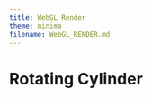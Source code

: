 ```yaml
---
title: WebGL Render
theme: minima
filename: WebGL_RENDER.md
---
```


# Rotating Cylinder
<html lang="en_US">
    <head>
        <meta charset="utf-8">
        <title>Dam.OS ThreeJS Renderer</title>
        <style>
            body {margin:0}
            canvas {display:block}
        </style>
    </head>
    <body>
        <script src="https://github.com/SMGXSCRIPTS/Dam.OS/raw/main/docs/three.min.js"></script>
        <script src="https://github.com/SMGXSCRIPTS/Dam.OS/raw/main/docs/render.js"></script>
        <canvas width="640" height="320" style="width: 640, height:320"></canvas>
    </body>
</html>
